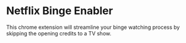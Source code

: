 # Netflix Binge Enabler

This chrome extension will streamline your binge watching process by skipping the opening credits to a TV show.
